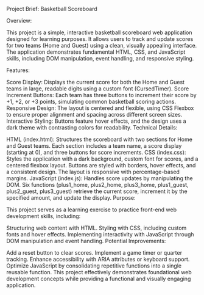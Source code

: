 Project Brief: Basketball Scoreboard

Overview:

This project is a simple, interactive basketball scoreboard web application designed for learning purposes. It allows users to track and update scores for two teams (Home and Guest) using a clean, visually appealing interface. The application demonstrates fundamental HTML, CSS, and JavaScript skills, including DOM manipulation, event handling, and responsive styling.

Features:

Score Display: Displays the current score for both the Home and Guest teams in large, readable digits using a custom font (CursedTimer).
Score Increment Buttons: Each team has three buttons to increment their score by +1, +2, or +3 points, simulating common basketball scoring actions.
Responsive Design: The layout is centered and flexible, using CSS Flexbox to ensure proper alignment and spacing across different screen sizes.
Interactive Styling: Buttons feature hover effects, and the design uses a dark theme with contrasting colors for readability.
Technical Details:

HTML (index.html): Structures the scoreboard with two sections for Home and Guest teams. Each section includes a team name, a score display (starting at 0), and three buttons for score increments.
CSS (index.css): Styles the application with a dark background, custom font for scores, and a centered flexbox layout. Buttons are styled with borders, hover effects, and a consistent design. The layout is responsive with percentage-based margins.
JavaScript (index.js): Handles score updates by manipulating the DOM. Six functions (plus1_home, plus2_home, plus3_home, plus1_guest, plus2_guest, plus3_guest) retrieve the current score, increment it by the specified amount, and update the display.
Purpose:

This project serves as a learning exercise to practice front-end web development skills, including:

Structuring web content with HTML.
Styling with CSS, including custom fonts and hover effects.
Implementing interactivity with JavaScript through DOM manipulation and event handling.
Potential Improvements:

Add a reset button to clear scores.
Implement a game timer or quarter tracking.
Enhance accessibility with ARIA attributes or keyboard support.
Optimize JavaScript by consolidating repetitive functions into a single reusable function.
This project effectively demonstrates foundational web development concepts while providing a functional and visually engaging application.
